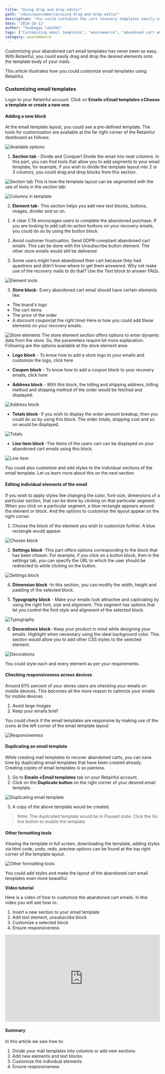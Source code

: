 ```yaml
---
title: "Using drag and drop editor"
path: "/docs/woocommerce/using-drag-and-drop-editor"
description: "You could customize the cart recovery templates easily using a drag and drop editor."
date: "2019-10-12"
author: "Sowbagya lakshmi"
tags: ["Customizing email templates", "woocommerce", "abandoned cart emails"]
category: woocommerce
---
```


Customizing your abandoned cart email templates has never been so easy. With Retainful, you could easily drag and drop the desired elements onto the template body of your mails.

This article illustrates how you could customize email templates using Retainful.

### Customizing email templates

Login to your Retainful account. Click on **Emails->Email templates->Choose a template or create a new one**.

#### Adding a new block

At the email template layout, you could see a pre-defined template. The tools for customisation are available at the far right corner of the Retainful dashboard as follows:

![Available options](../../images/docs/customizing-the-email-templates-using-drag-and-drop-editor/blocks-available.png)

1. **Section tab** - Divide and Conquer!
Divide the email into neat columns.
In this part, you can find tools that allow you to add segments to your email template, for example, if you wish to divide the template layout into 2 or 3 columns, you could drag and drop blocks from this section.

![Section tab](../../images/docs/customizing-the-email-templates-using-drag-and-drop-editor/section-columns.png)
This is how the template layout can be segmented with the use of tools in the section tab:

![Columns in template](../../images/docs/customizing-the-email-templates-using-drag-and-drop-editor/columns-in-template.png)

2. **Element tab**- This section helps you add new text blocks, buttons, images, divider and so on.

<call-out>

1. A clear CTA encourages users to complete the abandoned purchase. If you are looking to add <highlight>call-to-action buttons</highlight> on your recovery emails, you could do so by using the button block.

2.  Avoid customer frustruation. Send GDPR-compliant abandoned cart emails. This can be done with the Unsubscribe button element. The other store emails would still be delivered.

3.  Some users might have abandoned their cart because they had questions and didn't know where to get them answered. Why not make use of the recovery mails to do that? Use the Text block to answer FAQs.

</call-out>

![Element tools](../../images/docs/customizing-the-email-templates-using-drag-and-drop-editor/element-tools.png)

3. **Store block**- Every abandoned cart email should have certain elements like:
- The brand's logo
- The cart items
- The price of the order
- A discount coupon(at the right time)
Here is how you could add these elements on your recovery emails.

![Store elements](../../images/docs/customizing-the-email-templates-using-drag-and-drop-editor/store-tools.png)
The store element section offers options to enter dynamic data from the store. So, the parameters require bit more explanation. Following are the options available at the store element area:

- **Logo block** -  To know how to add a store logo to your emails and customize the logo, click <link-text url="https://www.retainful.com/docs/woocommerce/adding-a-store-logo-on-your-email-template" target="_blank" rel="noopener">here</link-text>

- **Coupon block** - To know how to add a coupon block to your recovery emails, click <link-text url="https://www.retainful.com/docs/woocommerce/adding-a-coupon-block-on-your-email-template">here</link-text>

- **Address block** - With this block, the billing and shipping address, billing method and shipping method of the order would be fetched and displayed:

![Address block](../../images/docs/customizing-the-email-templates-using-drag-and-drop-editor/address-block.png)
- **Totals block**- If you wish to display the order amount breakup, then you could do so by using this block. The order totals, shipping cost and so on would be displayed.

![Totals](../../images/docs/customizing-the-email-templates-using-drag-and-drop-editor/store-totals.png)

- **Line item block** -The items of the users cart can be displayed on your abandoned cart emails using this block.

![Line item](../../images/docs/customizing-the-email-templates-using-drag-and-drop-editor/store-line-item.png)

You could also customise and add styles to the individual sections of the email template. Let us learn more about this on the next section.

#### Editing individual elements of the email 

If you wish to apply styles like changing the color, font-size, dimensions of a particular section, that can be done by clicking on that particular segment. 
When you click on a particular segment, a blue rectangle appears around the element or block. 
And the options to customise the layout appear on the right corner.

1. Choose the block of the element you wish to customize further. A blue rectangle would appear.

![Chosen block](../../images/docs/customizing-the-email-templates-using-drag-and-drop-editor/chosen-block.png)

2. **Settings block** -This part offers options corresponding to the block that has been chosen. For example, if you click on a button block, then in the settings tab, you can specify the URL to which the user should be redirected to while clicking on the button. 

![Settings block](../../images/docs/customizing-the-email-templates-using-drag-and-drop-editor/settings-block.png)

4. **Dimension block** -In this section, you can modify the width, height and padding of the selected block.

5. **Typography block** -  Make your emails look attractive and captivating by using the right font, size and alignment. This segment has options that let you control the font style and alignment of the selected block.

![Typography](../../images/docs/customizing-the-email-templates-using-drag-and-drop-editor/typography-block.png)

6. **Decorations block**- Keep your product in mind while designing your emails. Highlight when necessary using the ideal background color.
This section would allow you to add other CSS styles to the selected element.

![Decorations](../../images/docs/customizing-the-email-templates-using-drag-and-drop-editor/decorations-block.png)

You could style each and every element as per your requirements. 

#### Checking responsiveness across devices

Around 61% percent of your stores users are checking your emails on mobile devices.  This becomes all the more reason to optimize your emails for mobile devices.

<call-out>

1. Avoid large images
2. Keep your emails brief

</call-out>

You could check if the email templates are responsive by making use of the icons at the left corner of the email template layout:

![Responsiveness](../../images/docs/customizing-the-email-templates-using-drag-and-drop-editor/responsive-tab.png)

#### Duplicating an email template

While creating mail templates to recover abandoned carts, you can save time by duplicating email templates that have been created already. Creating copies of email templates is so painless.

1. Go to **Emails->Email templates** tab on your Retainful account.
2. Click on the **Duplicate button** on the right corner of your desired email template.

![Duplicating email template](../../images/docs/customizing-the-email-templates-using-drag-and-drop-editor/duplicating-email-template.png)

3. A copy of the above template would be created. 

>Note: The duplicated template would be in Paused state. Click the Go live button to enable the template.

#### Other formatting tools 

Viewing the template in full screen, downloading the template, adding styles via html code, undo, redo, preview options can be found at the top right corner of the template layout.

![Other formatting tools](../../images/docs/customizing-the-email-templates-using-drag-and-drop-editor/responsive-formatting.png)


You could add styles and make the layout of the abandoned cart email templates even more beautiful.

**Video tutorial**

Here is a video of how to customize the abandoned cart emails. In this video you will see how to:
1. Insert a new section to your email template
2. Add text element, unsubscribe block
3. Customize a selected block
4. Ensure responsiveness

<div style="position: relative; padding-bottom: 56.25%; height: 0;"><iframe src="https://www.loom.com/embed/120d0455822c4821b1698ddd350c4259" frameborder="0" webkitallowfullscreen mozallowfullscreen allowfullscreen style="position: absolute; top: 0; left: 0; width: 100%; height: 100%;"></iframe></div>

#### Summary

In this article we saw how to:
1. Divide your mail templates into columns or add new sections
2. Add new elements and text blocks
3. Customize the individual elements
4. Ensure responsiveness